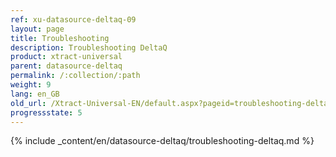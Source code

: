 ```yaml
---
ref: xu-datasource-deltaq-09
layout: page
title: Troubleshooting
description: Troubleshooting DeltaQ
product: xtract-universal
parent: datasource-deltaq
permalink: /:collection/:path
weight: 9
lang: en_GB
old_url: /Xtract-Universal-EN/default.aspx?pageid=troubleshooting-deltaq
progressstate: 5
---
```

{% include _content/en/datasource-deltaq/troubleshooting-deltaq.md %}
